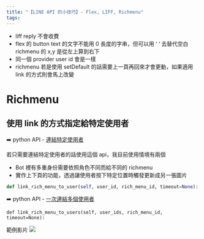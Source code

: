 ```yaml
---
title: "【LINE API 的小技巧】- Flex, LIFF, Richmenu"
tags:
---
```


- liff reply 不會收費
- flex 的 button text 的文字不能用 0 長度的字串，但可以用 ‘ ‘ 去替代空白
  richmenu 的 x,y 是從左上算到右下
- 同一個 provider user id 會是一樣
- richmenu 若是使用 setDefault 的話需要上一頁再回來才會更動，如果適用 link 的方式則會馬上改變

# Richmenu

## 使用 link 的方式指定給特定使用者

➡️ python API - [連結特定使用者](https://github.com/line/line-bot-sdk-python/blob/master/linebot/api.py#L640)

若只需要連結特定使用者的話使用這個 api，我目前使用情境有兩個

- Bot 裡有多重身份需要依照角色不同而給不同的 richmenu
- 實作上下頁的功能，透過讓使用者按下特定位置時觸發更新成另一張圖片

```python
def link_rich_menu_to_user(self, user_id, rich_menu_id, timeout=None):
```

➡️ python API - [一次連結多個使用者](https://github.com/line/line-bot-sdk-python/blob/master/linebot/api.py#L661)

```
def link_rich_menu_to_users(self, user_ids, rich_menu_id, timeout=None):
```

範例影片
![](https://i.imgur.com/nFA7A7p.gif)
